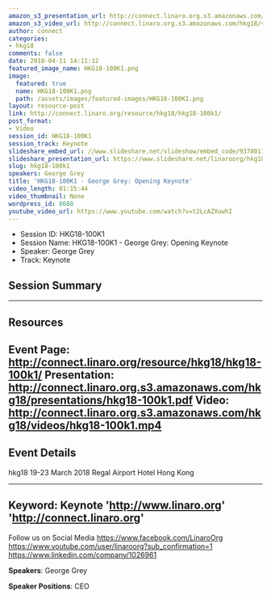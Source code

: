 ```yaml
---
amazon_s3_presentation_url: http://connect.linaro.org.s3.amazonaws.com/hkg18/presentations/hkg18-100k1.pdf
amazon_s3_video_url: http://connect.linaro.org.s3.amazonaws.com/hkg18/videos/hkg18-100k1.mp4
author: connect
categories:
- hkg18
comments: false
date: 2018-04-11 14:11:12
featured_image_name: HKG18-100K1.png
image:
  featured: true
  name: HKG18-100K1.png
  path: /assets/images/featured-images/HKG18-100K1.png
layout: resource-post
link: http://connect.linaro.org/resource/hkg18/hkg18-100k1/
post_format:
- Video
session_id: HKG18-100K1
session_track: Keynote
slideshare_embed_url: //www.slideshare.net/slideshow/embed_code/93780111
slideshare_presentation_url: https://www.slideshare.net/linaroorg/hkg18100k1-george-grey-opening-keynote
slug: hkg18-100k1
speakers: George Grey
title: 'HKG18-100K1 - George Grey: Opening Keynote'
video_length: 01:15:44
video_thumbnail: None
wordpress_id: 8688
youtube_video_url: https://www.youtube.com/watch?v=t2LcAZXuwhI
---
```


- Session ID: HKG18-100K1
- Session Name: HKG18-100K1 - George Grey: Opening Keynote
- Speaker: George Grey
- Track: Keynote

## Session Summary

---------------------------------------------------
## Resources
Event Page: http://connect.linaro.org/resource/hkg18/hkg18-100k1/
Presentation: http://connect.linaro.org.s3.amazonaws.com/hkg18/presentations/hkg18-100k1.pdf
Video: http://connect.linaro.org.s3.amazonaws.com/hkg18/videos/hkg18-100k1.mp4
---------------------------------------------------
## Event Details
hkg18
19-23 March 2018
Regal Airport Hotel Hong Kong

---------------------------------------------------
Keyword: Keynote
'http://www.linaro.org'
'http://connect.linaro.org'
---------------------------------------------------
Follow us on Social Media
https://www.facebook.com/LinaroOrg
https://www.youtube.com/user/linaroorg?sub_confirmation=1
https://www.linkedin.com/company/1026961

**Speakers**: George Grey

**Speaker Positions**: CEO